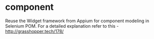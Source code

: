 # component
Reuse the Widget framework from Appium for component modeling in Selenium POM. For a detailed explanation refer to this - http://grasshopper.tech/178/
